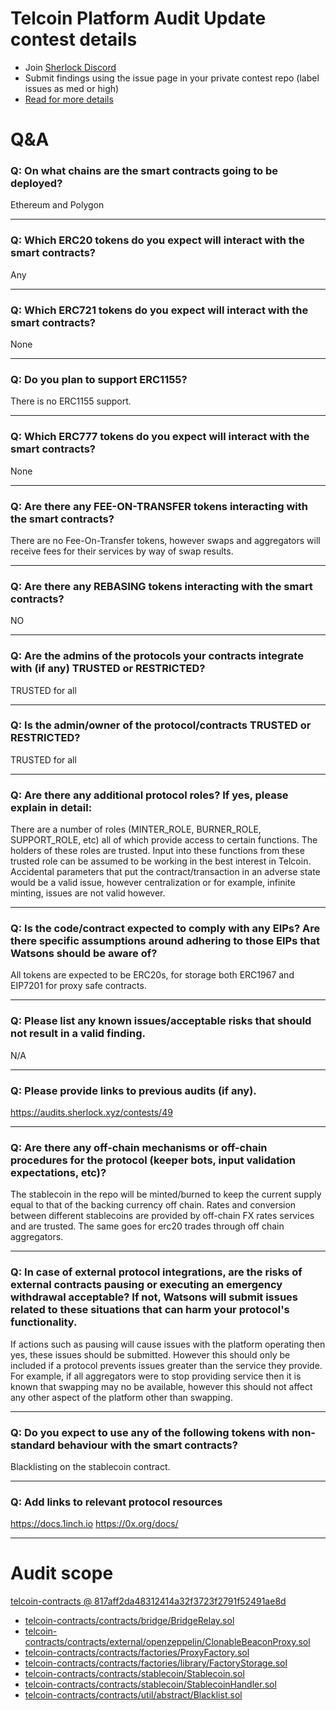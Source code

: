 
# Telcoin Platform Audit Update contest details

- Join [Sherlock Discord](https://discord.gg/MABEWyASkp)
- Submit findings using the issue page in your private contest repo (label issues as med or high)
- [Read for more details](https://docs.sherlock.xyz/audits/watsons)

# Q&A

### Q: On what chains are the smart contracts going to be deployed?
Ethereum and Polygon
___

### Q: Which ERC20 tokens do you expect will interact with the smart contracts? 
Any
___

### Q: Which ERC721 tokens do you expect will interact with the smart contracts? 
None
___

### Q: Do you plan to support ERC1155?
There is no ERC1155 support.
___

### Q: Which ERC777 tokens do you expect will interact with the smart contracts? 
None
___

### Q: Are there any FEE-ON-TRANSFER tokens interacting with the smart contracts?

There are no Fee-On-Transfer tokens, however swaps and aggregators will receive fees for their services by way of swap results.
___

### Q: Are there any REBASING tokens interacting with the smart contracts?

NO
___

### Q: Are the admins of the protocols your contracts integrate with (if any) TRUSTED or RESTRICTED?
TRUSTED for all
___

### Q: Is the admin/owner of the protocol/contracts TRUSTED or RESTRICTED?
TRUSTED for all
___

### Q: Are there any additional protocol roles? If yes, please explain in detail:
There are a number of roles (MINTER_ROLE, BURNER_ROLE, SUPPORT_ROLE, etc) all of which provide access to certain functions. The holders of these roles are trusted. Input into these functions from these trusted role can be assumed to be working in the best interest in Telcoin. Accidental parameters that put the contract/transaction in an adverse state would be a valid issue, however centralization or for example, infinite minting, issues are not valid however. 
___

### Q: Is the code/contract expected to comply with any EIPs? Are there specific assumptions around adhering to those EIPs that Watsons should be aware of?
All tokens are expected to be ERC20s, for storage both ERC1967 and EIP7201 for proxy safe contracts.
___

### Q: Please list any known issues/acceptable risks that should not result in a valid finding.
N/A
___

### Q: Please provide links to previous audits (if any).
https://audits.sherlock.xyz/contests/49
___

### Q: Are there any off-chain mechanisms or off-chain procedures for the protocol (keeper bots, input validation expectations, etc)?
The stablecoin in the repo will be minted/burned to keep the current supply equal to that of the backing currency off chain. Rates and conversion between different stablecoins are provided by off-chain FX rates services and are trusted. The same goes for erc20 trades through off chain aggregators. 
___

### Q: In case of external protocol integrations, are the risks of external contracts pausing or executing an emergency withdrawal acceptable? If not, Watsons will submit issues related to these situations that can harm your protocol's functionality.
If actions such as pausing will cause issues with the platform operating then yes, these issues should be submitted. However this should only be included if a protocol prevents issues greater than the service they provide. For example, if all aggregators were to stop providing service then it is known that swapping may no be available, however this should not affect any other aspect of the platform other than swapping. 
___

### Q: Do you expect to use any of the following tokens with non-standard behaviour with the smart contracts?
Blacklisting on the stablecoin contract.
___

### Q: Add links to relevant protocol resources
https://docs.1inch.io
https://0x.org/docs/
___



# Audit scope


[telcoin-contracts @ 817aff2da48312414a32f3723f2791f52491ae8d](https://github.com/telcoin/telcoin-contracts/tree/817aff2da48312414a32f3723f2791f52491ae8d)
- [telcoin-contracts/contracts/bridge/BridgeRelay.sol](telcoin-contracts/contracts/bridge/BridgeRelay.sol)
- [telcoin-contracts/contracts/external/openzeppelin/ClonableBeaconProxy.sol](telcoin-contracts/contracts/external/openzeppelin/ClonableBeaconProxy.sol)
- [telcoin-contracts/contracts/factories/ProxyFactory.sol](telcoin-contracts/contracts/factories/ProxyFactory.sol)
- [telcoin-contracts/contracts/factories/library/FactoryStorage.sol](telcoin-contracts/contracts/factories/library/FactoryStorage.sol)
- [telcoin-contracts/contracts/stablecoin/Stablecoin.sol](telcoin-contracts/contracts/stablecoin/Stablecoin.sol)
- [telcoin-contracts/contracts/stablecoin/StablecoinHandler.sol](telcoin-contracts/contracts/stablecoin/StablecoinHandler.sol)
- [telcoin-contracts/contracts/util/abstract/Blacklist.sol](telcoin-contracts/contracts/util/abstract/Blacklist.sol)


